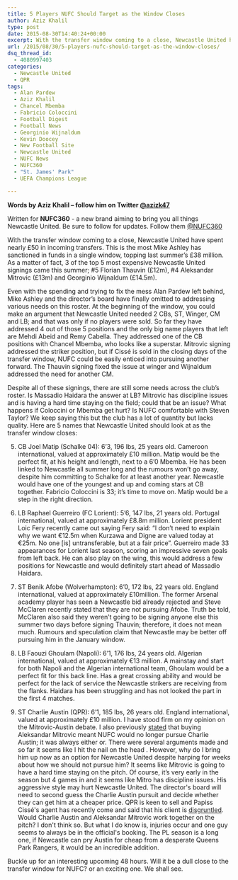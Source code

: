 ```yaml
---
title: 5 Players NUFC Should Target as the Window Closes
author: Aziz Khalil
type: post
date: 2015-08-30T14:40:24+00:00
excerpt: With the transfer window coming to a close, Newcastle United have spent nearly £50 in incoming transfers. This is the most Mike Ashley has sanctioned in funds in a single window, topping last summer’s £38 million. As a matter of fact, 3 of the top 5 most expensive..
url: /2015/08/30/5-players-nufc-should-target-as-the-window-closes/
dsq_thread_id:
  - 4080997403
categories:
  - Newcastle United
  - QPR
tags:
  - Alan Pardew
  - Aziz Khalil
  - Chancel Mbemba
  - Fabricio Coloccini
  - Football Digest
  - Football News
  - Georginio Wijnaldum
  - Kevin Doocey
  - New Football Site
  - Newcastle United
  - NUFC News
  - NUFC360
  - "St. James' Park"
  - UEFA Champions League

---
```

**Words by Aziz Khalil – follow him on Twitter [@azizk47](https://twitter.com/azizk47")**

Written for **NUFC360** - a new brand aiming to bring you all things Newcastle United. Be sure to follow for updates. Follow them [@NUFC360](https://twitter.com/nufc360)

With the transfer window coming to a close, Newcastle United have spent nearly £50 in incoming transfers. This is the most Mike Ashley has sanctioned in funds in a single window, topping last summer’s £38 million. As a matter of fact, 3 of the top 5 most expensive Newcastle United signings came this summer; #5 Florian Thauvin (£12m), #4 Aleksandar Mitrovic (£13m) and Georginio Wijnaldum (£14.5m).

Even with the spending and trying to fix the mess Alan Pardew left behind, Mike Ashley and the director’s board have finally omitted to addressing various needs on this roster. At the beginning of the window, you could make an argument that Newcastle United needed 2 CBs, ST, Winger, CM and LB; and that was only if no players were sold. So far they have addressed 4 out of those 5 positions and the only big name players that left are Mehdi Abeid and Remy Cabella. They addressed one of the CB positions with Chancel Mbemba, who looks like a superstar. Mitrovic signing addressed the striker position, but if Cissé is sold in the closing days of the transfer window, NUFC could be easily enticed into pursuing another forward. The Thauvin signing fixed the issue at winger and Wijnaldum addressed the need for another CM.

Despite all of these signings, there are still some needs across the club’s roster. Is Massadio Haidara the answer at LB? Mitrovic has discipline issues and is having a hard time staying on the field; could that be an issue? What happens if Coloccini or Mbemba get hurt? Is NUFC comfortable with Steven Taylor? We keep saying this but the club has a lot of quantity but lacks quality. Here are 5 names that Newcastle United should look at as the transfer window closes:

5) CB Joel Matip (Schalke 04): 6’3, 196 lbs, 25 years old. Cameroon international, valued at approximately £10 million. Matip would be the perfect fit, at his height and length, next to a 6’0 Mbemba. He has been linked to Newcastle all summer long and the rumours won’t go away, despite him committing to Schalke for at least another year. Newcastle would have one of the youngest and up and coming stars at CB together. Fabricio Coloccini is 33; it’s time to move on. Matip would be a step in the right direction.

4) LB Raphael Guerreiro (FC Lorient): 5’6, 147 lbs, 21 years old. Portugal international, valued at approximately £8.8m million. Lorient president Loic Fery recently came out saying Fery said: “I don’t need to explain why we want €12.5m when Kurzawa and Digne are valued today at €25m. No one [is] untransferable, but at a fair price”. Guerreiro made 33 appearances for Lorient last season, scoring an impressive seven goals from left back. He can also play on the wing, this would address a few positions for Newcastle and would definitely start ahead of Massadio Haidara.

3) ST Benik Afobe (Wolverhampton): 6’0, 172 lbs, 22 years old. England international, valued at approximately £10million. The former Arsenal academy player has seen a Newcastle bid already rejected and Steve McClaren recently stated that they are not pursuing Afobe. Truth be told, McClaren also said they weren’t going to be signing anyone else this summer two days before signing Thauvin; therefore, it does not mean much. Rumours and speculation claim that Newcastle may be better off pursuing him in the January window. <!--more-->

2) LB Faouzi Ghoulam (Napoli): 6’1, 176 lbs, 24 years old. Algerian international, valued at approximately €13 million. A mainstay and start for both Napoli and the Algerian international team, Ghoulam would be a perfect fit for this back line. Has a great crossing ability and would be perfect for the lack of service the Newcastle strikers are receiving from the flanks. Haidara has been struggling and has not looked the part in the first 4 matches.

1) ST Charlie Austin (QPR): 6’1, 185 lbs, 26 years old. England international, valued at approximately £10 million. I have stood firm on my opinion on the Mitrovic-Austin debate. I also previously [stated][2] that buying Aleksandar Mitrovic meant NUFC would no longer pursue Charlie Austin; it was always either or. There were several arguments made and so far it seems like I hit the nail on the head . However, why do I bring him up now as an option for Newcastle United despite harping for weeks about how we should not pursue him? It seems like Mitrovic is going to have a hard time staying on the pitch. Of course, it’s very early in the season but 4 games in and it seems like Mitro has discipline issues. His aggressive style may hurt Newcastle United. The director's board will need to second guess the Charlie Austin pursuit and decide whether they can get him at a cheaper price. QPR is keen to sell and Papiss Cissé's agent has recently come and said that his client is [disgruntled][3]. Would Charlie Austin and Aleksandar Mitrovic work together on the pitch? I don't think so. But what I do know is, injuries occur and one guy seems to always be in the official's booking. The PL season is a long one, if Newcastle can pry Austin for cheap from a desperate Queens Park Rangers, it would be an incredible addition.

Buckle up for an interesting upcoming 48 hours. Will it be a dull close to the transfer window for NUFC? or an exciting one. We shall see.

 [1]: https://twitter.com/NUFC360
 [2]: http://www.footballdigest.org/2015/07/25/an-inside-look-at-aleksandar-mitrovic-and-why-it-was-always-him-or-charlie-austin/
 [3]: http://www.chroniclelive.co.uk/sport/football/transfer-news/papiss-cisse-could-still-leave-9954949?utm_source=dlvr.it&utm_medium=twitter
